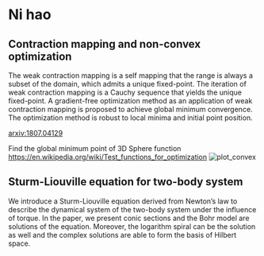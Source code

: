 
# Ni hao 


## Contraction mapping and non-convex optimization

The weak contraction mapping is a self mapping that the range is always a subset of the domain,
which admits a unique fixed-point. The iteration of weak contraction mapping is a Cauchy sequence
that yields the unique fixed-point. A gradient-free optimization method as an application of weak
contraction mapping is proposed to achieve global minimum convergence. The optimization method
is robust to local minima and initial point position.

<a href="https://arxiv.org/abs/1807.04129">arxiv:1807.04129</a>

Find the global minimum point of 3D Sphere function https://en.wikipedia.org/wiki/Test_functions_for_optimization
![plot_convex](https://user-images.githubusercontent.com/18456485/61999332-2128bb80-b084-11e9-8687-b7419c376be4.png)



## Sturm-Liouville equation for two-body system 

We introduce a Sturm-Liouville equation derived from Newton’s law to describe the dynamical system of the two-body system under the influence of torque. In the paper, we present conic sections and the Bohr model are solutions of the equation. Moreover, the logarithm spiral can be the solution as well and the complex solutions are able to form the basis of Hilbert space.

